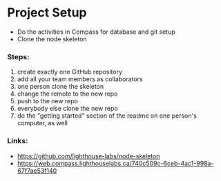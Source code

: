 # Project Setup

* Do the activities in Compass for database and git setup
* Clone the node skeleton 

### Steps:
1. create exactly one GitHub repository
2. add all your team members as collaborators
3. one person clone the skeleton
4. change the remote to the new repo
5. push to the new repo
6. everybody else clone the new repo
7. do the "getting started" section of the readme on one person's computer, as well

### Links:
* https://github.com/lighthouse-labs/node-skeleton
* https://web.compass.lighthouselabs.ca/740c509c-6ceb-4ac1-998a-67f7ae53f140
